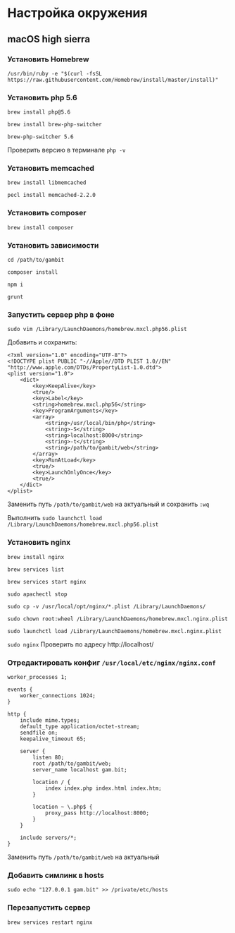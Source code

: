 # Настройка окружения
## macOS high sierra
### Установить Homebrew
`/usr/bin/ruby -e "$(curl -fsSL https://raw.githubusercontent.com/Homebrew/install/master/install)"`

### Установить php 5.6
`brew install php@5.6`

`brew install brew-php-switcher`

`brew-php-switcher 5.6`

Проверить версию в терминале `php -v`

### Установить memcached

`brew install libmemcached`

`pecl install memcached-2.2.0`

### Установить composer

`brew install composer`

### Установить зависимости

`cd /path/to/gambit`

`composer install`

`npm i`

`grunt`

### Запустить сервер php в фоне

`sudo vim /Library/LaunchDaemons/homebrew.mxcl.php56.plist`

Добавить и сохранить:

```
<?xml version="1.0" encoding="UTF-8"?>
<!DOCTYPE plist PUBLIC "-//Apple//DTD PLIST 1.0//EN" "http://www.apple.com/DTDs/PropertyList-1.0.dtd">
<plist version="1.0">
    <dict>
        <key>KeepAlive</key>
        <true/>
        <key>Label</key>
        <string>homebrew.mxcl.php56</string>
        <key>ProgramArguments</key>
        <array>
            <string>/usr/local/bin/php</string>
            <string>-S</string>
            <string>localhost:8000</string>
            <string>-t</string>
            <string>/path/to/gambit/web</string>
        </array>
        <key>RunAtLoad</key>
        <true/>
        <key>LaunchOnlyOnce</key>
        <true/>
    </dict>
</plist>
```

Заменить путь `/path/to/gambit/web` на актуальный и сохранить `:wq`

Выполнить
`sudo launchctl load /Library/LaunchDaemons/homebrew.mxcl.php56.plist`

### Установить nginx

`brew install nginx`

`brew services list`

`brew services start nginx`

`sudo apachectl stop`

`sudo cp -v /usr/local/opt/nginx/*.plist /Library/LaunchDaemons/`

`sudo chown root:wheel /Library/LaunchDaemons/homebrew.mxcl.nginx.plist`

`sudo launchctl load /Library/LaunchDaemons/homebrew.mxcl.nginx.plist`

`sudo nginx`
Проверить по адресу http://localhost/

### Отредактировать конфиг `/usr/local/etc/nginx/nginx.conf`

```
worker_processes 1;

events {
    worker_connections 1024;
}

http {
    include mime.types;
    default_type application/octet-stream;
    sendfile on;
    keepalive_timeout 65;

    server {
        listen 80;
        root /path/to/gambit/web;
        server_name localhost gam.bit;

        location / {
            index index.php index.html index.htm;
        }

        location ~ \.php$ {
            proxy_pass http://localhost:8000;
        }
    }

    include servers/*;
}
```

Заменить путь `/path/to/gambit/web` на актуальный

### Добавить симлинк в hosts
`sudo echo "127.0.0.1 gam.bit" >> /private/etc/hosts`

### Перезапустить сервер
`brew services restart nginx`
